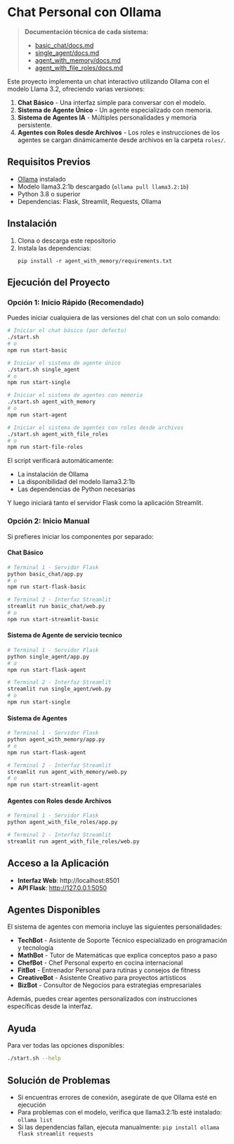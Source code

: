 # Chat Personal con Ollama

> **Documentación técnica de cada sistema:**
> - [basic_chat/docs.md](./basic_chat/docs.md)
> - [single_agent/docs.md](./single_agent/docs.md)
> - [agent_with_memory/docs.md](./agent_with_memory/docs.md)
> - [agent_with_file_roles/docs.md](./agent_with_file_roles/docs.md)

Este proyecto implementa un chat interactivo utilizando Ollama con el modelo Llama 3.2, ofreciendo varias versiones:

1. **Chat Básico** - Una interfaz simple para conversar con el modelo.
2. **Sistema de Agente Único** - Un agente especializado con memoria.
3. **Sistema de Agentes IA** - Múltiples personalidades y memoria persistente.
4. **Agentes con Roles desde Archivos** - Los roles e instrucciones de los agentes se cargan dinámicamente desde archivos en la carpeta `roles/`.

## Requisitos Previos

- [Ollama](https://ollama.com) instalado
- Modelo llama3.2:1b descargado (`ollama pull llama3.2:1b`)
- Python 3.8 o superior
- Dependencias: Flask, Streamlit, Requests, Ollama

## Instalación

1. Clona o descarga este repositorio
2. Instala las dependencias:
   ```
   pip install -r agent_with_memory/requirements.txt
   ```

## Ejecución del Proyecto

### Opción 1: Inicio Rápido (Recomendado)

Puedes iniciar cualquiera de las versiones del chat con un solo comando:

```bash
# Iniciar el chat básico (por defecto)
./start.sh
# o
npm run start-basic

# Iniciar el sistema de agente único
./start.sh single_agent
# o
npm run start-single

# Iniciar el sistema de agentes con memoria
./start.sh agent_with_memory
# o
npm run start-agent

# Iniciar el sistema de agentes con roles desde archivos
./start.sh agent_with_file_roles
# o
npm run start-file-roles
```

El script verificará automáticamente:
- La instalación de Ollama
- La disponibilidad del modelo llama3.2:1b
- Las dependencias de Python necesarias

Y luego iniciará tanto el servidor Flask como la aplicación Streamlit.

### Opción 2: Inicio Manual

Si prefieres iniciar los componentes por separado:

#### Chat Básico

```bash
# Terminal 1 - Servidor Flask
python basic_chat/app.py
# o
npm run start-flask-basic

# Terminal 2 - Interfaz Streamlit
streamlit run basic_chat/web.py
# o
npm run start-streamlit-basic
```

#### Sistema de Agente de servicio tecnico

```bash
# Terminal 1 - Servidor Flask
python single_agent/app.py
# o
npm run start-flask-agent

# Terminal 2 - Interfaz Streamlit
streamlit run single_agent/web.py
# o
npm run start-single
```

#### Sistema de Agentes

```bash
# Terminal 1 - Servidor Flask
python agent_with_memory/app.py
# o
npm run start-flask-agent

# Terminal 2 - Interfaz Streamlit
streamlit run agent_with_memory/web.py
# o
npm run start-streamlit-agent
```

#### Agentes con Roles desde Archivos

```bash
# Terminal 1 - Servidor Flask
python agent_with_file_roles/app.py

# Terminal 2 - Interfaz Streamlit
streamlit run agent_with_file_roles/web.py
```

## Acceso a la Aplicación

- **Interfaz Web**: http://localhost:8501
- **API Flask**: http://127.0.0.1:5050

## Agentes Disponibles

El sistema de agentes con memoria incluye las siguientes personalidades:

- **TechBot** - Asistente de Soporte Técnico especializado en programación y tecnología
- **MathBot** - Tutor de Matemáticas que explica conceptos paso a paso
- **ChefBot** - Chef Personal experto en cocina internacional
- **FitBot** - Entrenador Personal para rutinas y consejos de fitness
- **CreativeBot** - Asistente Creativo para proyectos artísticos
- **BizBot** - Consultor de Negocios para estrategias empresariales

Además, puedes crear agentes personalizados con instrucciones específicas desde la interfaz.

## Ayuda

Para ver todas las opciones disponibles:

```bash
./start.sh --help
```

## Solución de Problemas

- Si encuentras errores de conexión, asegúrate de que Ollama esté en ejecución
- Para problemas con el modelo, verifica que llama3.2:1b esté instalado: `ollama list`
- Si las dependencias fallan, ejecuta manualmente: `pip install ollama flask streamlit requests`